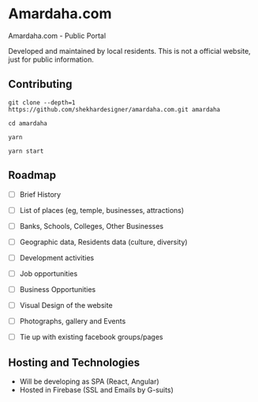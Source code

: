 # Amardaha.com
Amardaha.com - Public Portal

Developed and maintained by local residents. This is not a official website, just for public information.

## Contributing
```
git clone --depth=1 https://github.com/shekhardesigner/amardaha.com.git amardaha

cd amardaha

yarn

yarn start

```

## Roadmap
 - [ ] Brief History
 - [ ] List of places (eg, temple, businesses, attractions)
 - [ ] Banks, Schools, Colleges, Other Businesses
 - [ ] Geographic data, Residents data (culture, diversity)
 - [ ] Development activities
 - [ ] Job opportunities
 - [ ] Business Opportunities
 - [ ] Visual Design of the website
 - [ ] Photographs, gallery and Events
 - [ ] Tie up with existing facebook groups/pages


## Hosting and Technologies
 - Will be developing as SPA (React, Angular)
 - Hosted in Firebase (SSL and Emails by G-suits)

